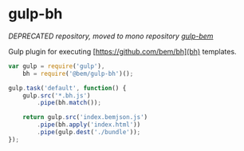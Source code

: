 gulp-bh
=======

*DEPRECATED repository, moved to mono repository [gulp-bem](https://github.com/bem/gulp-bem/tree/master/packages/gulp-bh)*

Gulp plugin for executing [https://github.com/bem/bh](bh) templates.

```js
var gulp = require('gulp'),
    bh = require('@bem/gulp-bh')();

gulp.task('default', function() {
    gulp.src('*.bh.js')
        .pipe(bh.match());

    return gulp.src('index.bemjson.js')
        .pipe(bh.apply('index.html'))
        .pipe(gulp.dest('./bundle'));
});
```
